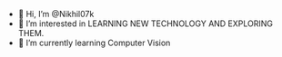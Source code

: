 - 👋 Hi, I’m @Nikhil07k
- 👀 I’m interested in LEARNING NEW TECHNOLOGY AND EXPLORING THEM.
- 🌱 I’m currently learning Computer Vision


<!---
Nikhil07k  is a ✨ special ✨ repository because its `README.md` (this file) appears on your GitHub profile.
You can click the Preview link to take a look at your changes.
 💞️ I’m looking to collaborate on ...
- 📫 How to reach me ...
--->
